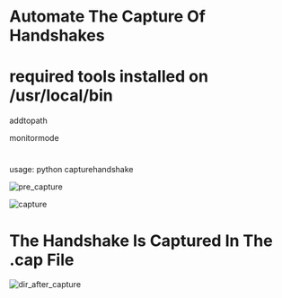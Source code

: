# Automate The Capture Of Handshakes


# required tools installed on /usr/local/bin
addtopath 

monitormode
#
usage: python capturehandshake

![pre_capture](https://github.com/user-attachments/assets/c9d8663c-6622-4391-9c0b-2ad0a9e7c9d5)

![capture](https://github.com/user-attachments/assets/b8678991-463a-4800-8b6a-332089ec8e2a)

# The Handshake Is Captured In The .cap File
![dir_after_capture](https://github.com/user-attachments/assets/df6dfddc-2fe1-4638-ad42-4e3771ae5779)
